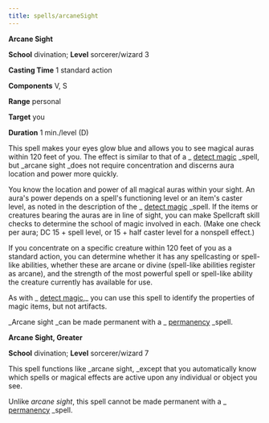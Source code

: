 ```yaml
---
title: spells/arcaneSight
---
```

 **Arcane Sight**

**School** divination; **Level** sorcerer/wizard 3

**Casting Time** 1 standard action

**Components** V, S

**Range** personal

**Target** you

**Duration** 1 min./level (D)

This spell makes your eyes glow blue and allows you to see magical auras within 120 feet of you. The effect is similar to that of a _ [detect magic](detectMagic#_detect-magic) _spell, but _arcane sight _does not require concentration and discerns aura location and power more quickly.

You know the location and power of all magical auras within your sight. An aura's power depends on a spell's functioning level or an item's caster level, as noted in the description of the _ [detect magic](detectMagic#_detect-magic) _spell. If the items or creatures bearing the auras are in line of sight, you can make Spellcraft skill checks to determine the school of magic involved in each. (Make one check per aura; DC 15 + spell level, or 15 + half caster level for a nonspell effect.)

If you concentrate on a specific creature within 120 feet of you as a standard action, you can determine whether it has any spellcasting or spell-like abilities, whether these are arcane or divine (spell-like abilities register as arcane), and the strength of the most powerful spell or spell-like ability the creature currently has available for use.

As with _ [detect magic](detectMagic#_detect-magic),_ you can use this spell to identify the properties of magic items, but not artifacts.

_Arcane sight _can be made permanent with a _ [permanency](permanency#_permanency) _spell.

**Arcane Sight, Greater**

**School** divination; **Level** sorcerer/wizard 7

This spell functions like _arcane sight, _except that you automatically know which spells or magical effects are active upon any individual or object you see.

Unlike _arcane sight_, this spell cannot be made permanent with a _ [permanency](permanency#_permanency) _spell.

